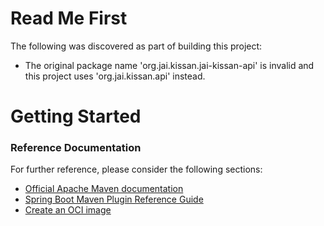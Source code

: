 # Read Me First
The following was discovered as part of building this project:

* The original package name 'org.jai.kissan.jai-kissan-api' is invalid and this project uses 'org.jai.kissan.api' instead.

# Getting Started

### Reference Documentation
For further reference, please consider the following sections:

* [Official Apache Maven documentation](https://maven.apache.org/guides/index.html)
* [Spring Boot Maven Plugin Reference Guide](https://docs.spring.io/spring-boot/docs/2.4.2/maven-plugin/reference/html/)
* [Create an OCI image](https://docs.spring.io/spring-boot/docs/2.4.2/maven-plugin/reference/html/#build-image)

